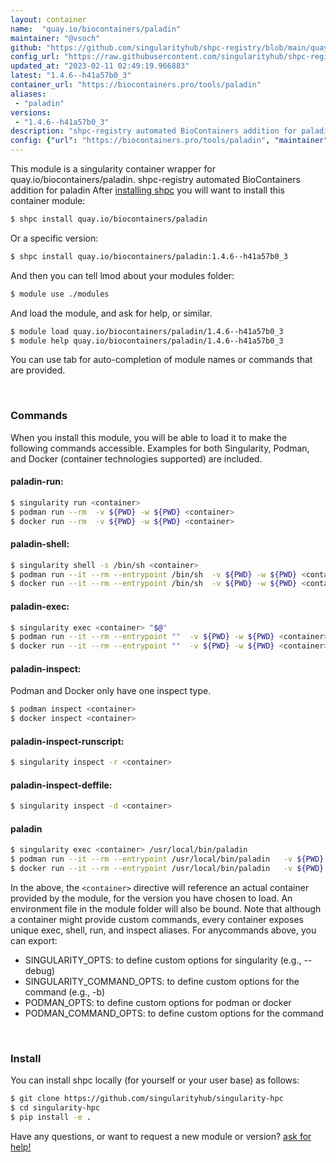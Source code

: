 ```yaml
---
layout: container
name:  "quay.io/biocontainers/paladin"
maintainer: "@vsoch"
github: "https://github.com/singularityhub/shpc-registry/blob/main/quay.io/biocontainers/paladin/container.yaml"
config_url: "https://raw.githubusercontent.com/singularityhub/shpc-registry/main/quay.io/biocontainers/paladin/container.yaml"
updated_at: "2023-02-11 02:49:19.966883"
latest: "1.4.6--h41a57b0_3"
container_url: "https://biocontainers.pro/tools/paladin"
aliases:
 - "paladin"
versions:
 - "1.4.6--h41a57b0_3"
description: "shpc-registry automated BioContainers addition for paladin"
config: {"url": "https://biocontainers.pro/tools/paladin", "maintainer": "@vsoch", "description": "shpc-registry automated BioContainers addition for paladin", "latest": {"1.4.6--h41a57b0_3": "sha256:e4afff1c8e0676c39d5d4deb39f02aefb3f81d2ff153aceb47554af1d6d92d41"}, "tags": {"1.4.6--h41a57b0_3": "sha256:e4afff1c8e0676c39d5d4deb39f02aefb3f81d2ff153aceb47554af1d6d92d41"}, "docker": "quay.io/biocontainers/paladin", "aliases": {"paladin": "/usr/local/bin/paladin"}}
---
```


This module is a singularity container wrapper for quay.io/biocontainers/paladin.
shpc-registry automated BioContainers addition for paladin
After [installing shpc](#install) you will want to install this container module:


```bash
$ shpc install quay.io/biocontainers/paladin
```

Or a specific version:

```bash
$ shpc install quay.io/biocontainers/paladin:1.4.6--h41a57b0_3
```

And then you can tell lmod about your modules folder:

```bash
$ module use ./modules
```

And load the module, and ask for help, or similar.

```bash
$ module load quay.io/biocontainers/paladin/1.4.6--h41a57b0_3
$ module help quay.io/biocontainers/paladin/1.4.6--h41a57b0_3
```

You can use tab for auto-completion of module names or commands that are provided.

<br>

### Commands

When you install this module, you will be able to load it to make the following commands accessible.
Examples for both Singularity, Podman, and Docker (container technologies supported) are included.

#### paladin-run:

```bash
$ singularity run <container>
$ podman run --rm  -v ${PWD} -w ${PWD} <container>
$ docker run --rm  -v ${PWD} -w ${PWD} <container>
```

#### paladin-shell:

```bash
$ singularity shell -s /bin/sh <container>
$ podman run --it --rm --entrypoint /bin/sh  -v ${PWD} -w ${PWD} <container>
$ docker run --it --rm --entrypoint /bin/sh  -v ${PWD} -w ${PWD} <container>
```

#### paladin-exec:

```bash
$ singularity exec <container> "$@"
$ podman run --it --rm --entrypoint ""  -v ${PWD} -w ${PWD} <container> "$@"
$ docker run --it --rm --entrypoint ""  -v ${PWD} -w ${PWD} <container> "$@"
```

#### paladin-inspect:

Podman and Docker only have one inspect type.

```bash
$ podman inspect <container>
$ docker inspect <container>
```

#### paladin-inspect-runscript:

```bash
$ singularity inspect -r <container>
```

#### paladin-inspect-deffile:

```bash
$ singularity inspect -d <container>
```


#### paladin

```bash
$ singularity exec <container> /usr/local/bin/paladin
$ podman run --it --rm --entrypoint /usr/local/bin/paladin   -v ${PWD} -w ${PWD} <container> -c " $@"
$ docker run --it --rm --entrypoint /usr/local/bin/paladin   -v ${PWD} -w ${PWD} <container> -c " $@"
```



In the above, the `<container>` directive will reference an actual container provided
by the module, for the version you have chosen to load. An environment file in the
module folder will also be bound. Note that although a container
might provide custom commands, every container exposes unique exec, shell, run, and
inspect aliases. For anycommands above, you can export:

 - SINGULARITY_OPTS: to define custom options for singularity (e.g., --debug)
 - SINGULARITY_COMMAND_OPTS: to define custom options for the command (e.g., -b)
 - PODMAN_OPTS: to define custom options for podman or docker
 - PODMAN_COMMAND_OPTS: to define custom options for the command

<br>

### Install

You can install shpc locally (for yourself or your user base) as follows:

```bash
$ git clone https://github.com/singularityhub/singularity-hpc
$ cd singularity-hpc
$ pip install -e .
```

Have any questions, or want to request a new module or version? [ask for help!](https://github.com/singularityhub/singularity-hpc/issues)